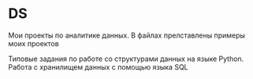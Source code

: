 # DS
Мои проекты по аналитике данных.
В файлах прелставлены примеры моих проектов

Типовые задания по работе со структурами данных на языке Python.  
Работа с хранилищем данных с помощью языка SQL
